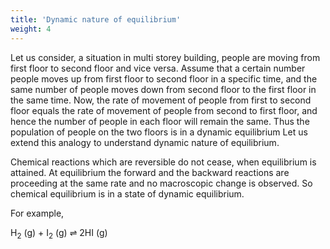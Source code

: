 ```yaml
---
title: 'Dynamic nature of equilibrium'
weight: 4
---
```


Let us consider, a situation in multi storey building, people are moving from first floor to second floor and vice versa. Assume that a certain number people moves up from first floor to second floor in a specific time, and the same number of people moves down from second floor to the first floor in the same time. Now, the rate of movement of people from first to second floor equals the rate of movement of people from second to first floor, and hence the number of people in each floor will remain the same. Thus the population of people on the two floors is in a dynamic equilibrium Let us extend this analogy to understand dynamic nature of equilibrium.

Chemical reactions which are reversible do not cease, when equilibrium is attained. At equilibrium the forward and the backward reactions are proceeding at the same rate and no macroscopic change is observed. So chemical equilibrium is in a state of dynamic equilibrium.

For example,

H<sub>2</sub> (g) + I<sub>2</sub> (g) ⇌ 2HI (g)
